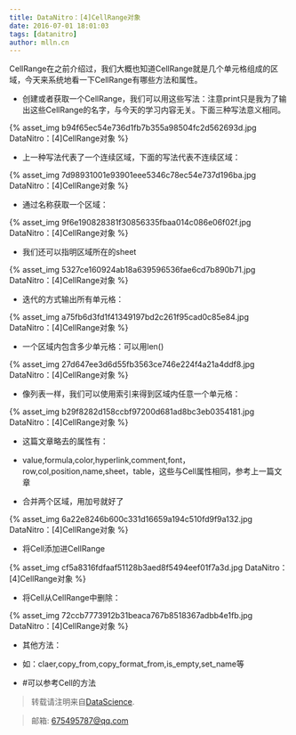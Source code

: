 ```yaml
---
title: DataNitro：[4]CellRange对象
date: 2016-07-01 18:01:03
tags: [datanitro]
author: mlln.cn
---
```

CellRange在之前介绍过，我们大概也知道CellRange就是几个单元格组成的区域，今天来系统地看一下CellRange有哪些方法和属性。

- 创建或者获取一个CellRange，我们可以用这些写法：注意print只是我为了输出这些CellRange的名字，与今天的学习内容无关。下面三种写法意义相同。

{% asset_img b94f65ec54e736d1fb7b355a98504fc2d562693d.jpg DataNitro：[4]CellRange对象 %}

- 上一种写法代表了一个连续区域，下面的写法代表不连续区域：

{% asset_img 7d98931001e93901eee5346c78ec54e737d196ba.jpg DataNitro：[4]CellRange对象 %}

- 通过名称获取一个区域：

{% asset_img 9f6e190828381f30856335fbaa014c086e06f02f.jpg DataNitro：[4]CellRange对象 %}

- 我们还可以指明区域所在的sheet

{% asset_img 5327ce160924ab18a639596536fae6cd7b890b71.jpg DataNitro：[4]CellRange对象 %}

- 迭代的方式输出所有单元格：

{% asset_img a75fb6d3fd1f41349197bd2c261f95cad0c85e84.jpg DataNitro：[4]CellRange对象 %}

- 一个区域内包含多少单元格：可以用len()

{% asset_img 27d647ee3d6d55fb3563ce746e224f4a21a4ddf8.jpg DataNitro：[4]CellRange对象 %}

- 像列表一样，我们可以使用索引来得到区域内任意一个单元格：

{% asset_img b29f8282d158ccbf97200d681ad8bc3eb0354181.jpg DataNitro：[4]CellRange对象 %}

- 这篇文章略去的属性有：

- value,formula,color,hyperlink,comment,font，row,col,position,name,sheet，table，这些与Cell属性相同，参考上一篇文章

- 合并两个区域，用加号就好了

{% asset_img 6a22e8246b600c331d16659a194c510fd9f9a132.jpg DataNitro：[4]CellRange对象 %}

- 将Cell添加进CellRange

{% asset_img cf5a8316fdfaaf51128b3aed8f5494eef01f7a3d.jpg DataNitro：[4]CellRange对象 %}

- 将Cell从CellRange中删除：

{% asset_img 72ccb7773912b31beaca767b8518367adbb4e1fb.jpg DataNitro：[4]CellRange对象 %}

- 其他方法：

- 如：claer,copy_from,copy_format_from,is_empty,set_name等

- #可以参考Cell的方法

> 转载请注明来自[DataScience](http://mlln.cn).

> 邮箱: 675495787@qq.com 
